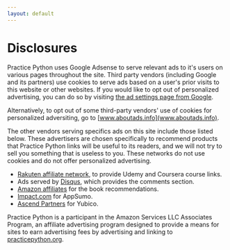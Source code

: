 ```yaml
---
layout: default
---
```


# Disclosures

Practice Python uses Google Adsense to serve relevant ads to it's users on various pages throughout the site. Third party vendors (including Google and its partners) use cookies to serve ads based on a user's prior visits to this website or other websites. If you would like to opt out of personalized advertising, you can do so by visiting [the ad settings page from Google](https://www.google.com/settings/u/0/ads/authenticated).

Alternatively, to opt out of some third-party vendors' use of cookies for personalized adversiting, go to [www.aboutads.info](www.aboutads.info).

The other vendors serving specifics ads on this site include those listed below. These advertisers are chosen specifically to recommend products that Practice Python links will be useful to its readers, and we will not try to sell you something that is useless to you. These networks do not use cookies and do not offer personalized advertising.

* [Rakuten affiliate network](http://marketing.rakuten.com/affiliate-marketing), to provide Udemy and Coursera course links.
* Ads served by [Disqus](https://disqus.com/), which provides the comments section.
* [Amazon affiliates](https://affiliate-program.amazon.com/) for the book recommendations.
* [Impact.com](https://impact.com/) for AppSumo.
* [Ascend Partners](https://www.ascendpartner.com/) for Yubico.

Practice Python is a participant in the Amazon Services LLC Associates Program, an affiliate advertising program designed to provide a means for sites to earn advertising fees by advertising and linking to [practicepython.org](https://practicepython.org).
